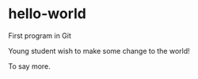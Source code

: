 # hello-world
First program in Git

Young student wish to make some change to the world!

To say more.
